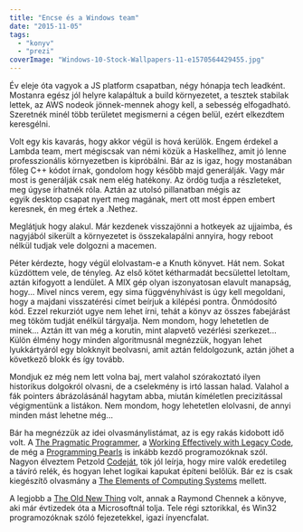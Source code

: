 ```yaml
---
title: "Encse és a Windows team"
date: "2015-11-05"
tags: 
  - "konyv"
  - "prezi"
coverImage: "Windows-10-Stock-Wallpapers-11-e1570564429455.jpg"
---
```


Év eleje óta vagyok a JS platform csapatban, négy hónapja tech leadként. Mostanra egész jól helyre kalapáltuk a build környezetet, a tesztek stabilak lettek, az AWS nodeok jönnek-mennek ahogy kell, a sebesség elfogadható. Szeretnék minél több területet megismerni a cégen belül, ezért elkezdtem keresgélni.

Volt egy kis kavarás, hogy akkor végül is hová kerülök. Engem érdekel a Lambda team, mert mégiscsak van némi közük a Haskellhez, amit jó lenne professzionális környezetben is kipróbálni. Bár az is igaz, hogy mostanában főleg C++ kódot írnak, gondolom hogy később majd generálják. Vagy már most is generálják csak nem elég hatékony. Az ördög tudja a részleteket, meg úgyse írhatnék róla. Aztán az utolsó pillanatban mégis az egyik desktop csapat nyert meg magának, mert ott most éppen embert keresnek, én meg értek a .Nethez.

Meglátjuk hogy alakul. Már kezdenek visszajönni a hotkeyek az ujjaimba, és nagyjából sikerült a környezetet is összekalapálni annyira, hogy reboot nélkül tudjak vele dolgozni a macemen.

Péter kérdezte, hogy végül elolvastam-e a Knuth könyvet. Hát nem. Sokat küzdöttem vele, de tényleg. Az első kötet kétharmadát becsülettel letoltam, aztán kifogyott a lendület. A MIX gép olyan iszonyatosan elavult manapság, hogy... Mivel nincs verem, egy sima függvényhívást is úgy kell megoldani, hogy a majdani visszatérési címet beírjuk a kilépési pontra. Önmódosító kód. Ezzel rekurziót ugye nem lehet írni, tehát a könyv az összes fabejárást meg tököm tudját enélkül tárgyalja. Nem mondom, hogy lehetetlen de minek... Aztán itt van még a korutin, mint alapvető vezérlési szerkezet... Külön élmény hogy minden algoritmusnál megnézzük, hogyan lehet lyukkártyáról egy blokknyit beolvasni, amit aztán feldolgozunk, aztán jöhet a következő blokk és így tovább.

Mondjuk ez még nem lett volna baj, mert valahol szórakoztató ilyen historikus dolgokról olvasni, de a cselekmény is irtó lassan halad. Valahol a fák pointers ábrázolásánál hagytam abba, miután kíméletlen precizitással végigmentünk a listákon. Nem mondom, hogy lehetetlen elolvasni, de annyi minden mást lehetne még...

Bár ha megnézzük az idei olvasmánylistámat, az is egy rakás kidobott idő volt. A [The Pragmatic Programmer](http://www.amazon.com/The-Pragmatic-Programmer-Journeyman-Master/dp/020161622X), a [Working Effectively with Legacy Code](http://www.amazon.com/Working-Effectively-Legacy-Michael-Feathers/dp/0131177052), de még a [Programming Pearls](http://www.amazon.com/Programming-Pearls-2nd-Edition-Bentley/dp/0201657880) is inkább kezdő programozóknak szól. Nagyon élveztem Petzold [Codeját](http://www.amazon.com/Code-Language-Computer-Hardware-Software/dp/0735611319), tök jól leírja, hogy mire valók eredetileg a távíró relék, és hogyan lehet logikai kapukat építeni belőlük. Bár ez is csak kiegészítő olvasmány a [The Elements of Computing Systems](http://www.amazon.com/The-Elements-Computing-Systems-Principles/dp/0262640686) mellett.

A legjobb a [The Old New Thing](http://www.amazon.com/The-Old-New-Thing-Development/dp/0321440307) volt, annak a Raymond Chennek a könyve, aki már évtizedek óta a Microsoftnál tolja. Tele régi sztorikkal, és Win32 programozóknak szóló fejezetekkel, igazi ínyencfalat.
